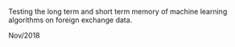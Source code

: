  
Testing the long term and short term memory of machine learning algorithms on foreign exchange data.

Nov/2018
